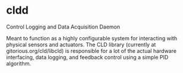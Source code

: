 cldd
====

Control Logging and Data Acquisition Daemon

Meant to function as a highly configurable system for interacting with physical
sensors and actuators. The CLD library (currently at gitorious.org/cld/libcld)
is responsible for a lot of the actual hardware interfacing, data logging, and
feedback control using a simple PID algorithm.
